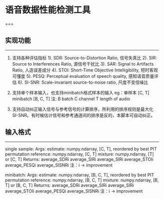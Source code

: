 # 语音数据性能检测工具
===
## 实现功能
---
1. 支持各种评估指标
	1). SDR: 		Source-to-Distortion Ratio, 信号失真比
	2). SIR: 		Source to Interferences Ratio, 源信号干扰比
	3). SAR:		Signal to Artifacts Ratio, 人造误差成分
	4). STOI:		Short-Time Objective Intelligibility, 短时客观可懂度
	5). PESQ:		Perceptual evaluation of speech quality, 感知语音质量评估
	6). SI-SNR: 	Scale-invariant source-to-noise ratio, 尺度不变信噪比

2. 支持单个样本输入，也支持minibatch格式样本的输入
	eg：单样本	   [C, T]    
		minibatch [B, C, T]
	注:		B batch
			C channel
			T length of audio

3. 支持自动纠正输入信号与参考信号的计算排序，所利用的排序规则是最大化SI-SNR。有时候估计信号和参考通道间的排序是反的，本脚本可自动纠正。

## 输入格式
---
single sample:
	Args:
		estimate: 	numpy.ndarray, [C, T], reordered by best PIT permutation
		reference:  numpy.ndarray, [C, T]
		mixture:    numpy.ndarray, [T] or [C, T]
	Returns:
		average_SDRi 
		average_SIRi
		average_SIRi
		average_STOIi
		average_PESQi
		average_SISNRi
	注：i -> improvement

minibatch:
	Args:
		estimate: 	numpy.ndarray, [B, C, T], reordered by best PIT permutation
		reference:  numpy.ndarray, [B, C, T]
		mixture:    numpy.ndarray, [B, T] or [B, C, T]
	Returns:
		average_SDRi
		average_SIRi
		average_SIRi
		average_STOIi
		average_PESQi
		average_SISNRi
	注：i -> improvement


